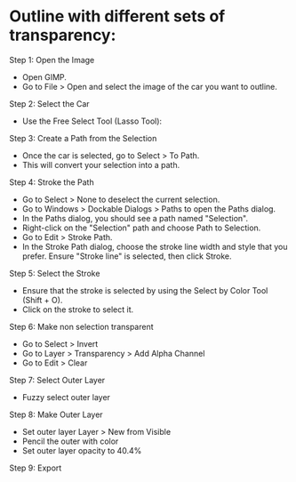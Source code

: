 # Outline with different sets of transparency:

Step 1: Open the Image
- Open GIMP.
- Go to File > Open and select the image of the car you want to outline.

Step 2: Select the Car
- Use the Free Select Tool (Lasso Tool):

Step 3: Create a Path from the Selection
- Once the car is selected, go to Select > To Path.
- This will convert your selection into a path.

Step 4: Stroke the Path
- Go to Select > None to deselect the current selection.
- Go to Windows > Dockable Dialogs > Paths to open the Paths dialog.
- In the Paths dialog, you should see a path named "Selection".
- Right-click on the "Selection" path and choose Path to Selection.
- Go to Edit > Stroke Path.
- In the Stroke Path dialog, choose the stroke line width and style that you prefer. Ensure "Stroke line" is selected, then click Stroke.

Step 5: Select the Stroke
- Ensure that the stroke is selected by using the Select by Color Tool (Shift + O).
- Click on the stroke to select it.

Step 6: Make non selection transparent
- Go to Select > Invert
- Go to Layer > Transparency > Add Alpha Channel
- Go to Edit > Clear

Step 7: Select Outer Layer
- Fuzzy select outer layer

Step 8: Make Outer Layer
- Set outer layer Layer > New from Visible
- Pencil the outer with color
- Set outer layer opacity to 40.4%

Step 9: Export